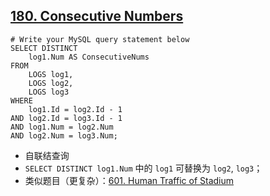 ## [180. Consecutive Numbers](https://leetcode.com/problems/consecutive-numbers) ##
```
# Write your MySQL query statement below
SELECT DISTINCT
	log1.Num AS ConsecutiveNums
FROM
	LOGS log1,
	LOGS log2,
	LOGS log3
WHERE
	log1.Id = log2.Id - 1
AND log2.Id = log3.Id - 1
AND log1.Num = log2.Num
AND log2.Num = log3.Num;
```
- 自联结查询
- `SELECT DISTINCT log1.Num` 中的 `log1` 可替换为 `log2`, `log3`；
- 类似题目（更复杂）：[601. Human Traffic of Stadium](https://leetcode.com/problems/human-traffic-of-stadium/description/)